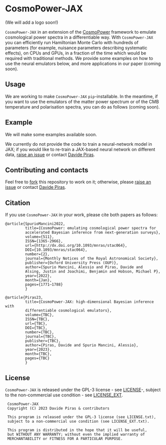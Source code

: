 # CosmoPower-JAX

(We will add a logo soon!)

`CosmoPower-JAX` in an extension of the [CosmoPower](https://github.com/alessiospuriomancini/cosmopower) framework to emulate cosmological power spectra in a differentiable way. With `CosmoPower-JAX` you can efficiently run Hamiltonian Monte Carlo with hundreds of parameters (for example, nuisance parameters describing systematic effects), on CPUs and GPUs, in a fraction of the time which would be required with traditional methods. We provide some examples on how to use the neural emulators below, and more applications in our paper (coming soon).

## Usage

We are working to make `CosmoPower-JAX` `pip`-installable. In the meantime, if you want to use the emulators of the matter power spectrum or of the CMB temperature and polarisation spectra, you can do as follows (coming soon).

## Example

We will make some examples available soon.

We currently do not provide the code to train a neural-network model in JAX; if you would like to re-train a JAX-based neural network on different data, [raise an issue](https://github.com/dpiras/cosmopower-jax/issues) or contact [Davide Piras](mailto:davide.piras@unige.ch).

## Contributing and contacts

Feel free to [fork](https://github.com/dpiras/cosmopower-jax/fork) this repository to work on it; otherwise, please [raise an issue](https://github.com/dpiras/cosmopower-jax/issues) or contact [Davide Piras](mailto:davide.piras@unige.ch).

## Citation
If you use `CosmoPower-JAX` in your work, please cite both papers as follows:

    @article{SpurioMancini2022,
             title={CosmoPower: emulating cosmological power spectra for 
             accelerated Bayesian inference from next-generation surveys},
             volume={511},
             ISSN={1365-2966},
             url={http://dx.doi.org/10.1093/mnras/stac064},
             DOI={10.1093/mnras/stac064},
             number={2},
             journal={Monthly Notices of the Royal Astronomical Society},
             publisher={Oxford University Press (OUP)},
             author={Spurio Mancini, Alessio and Piras, Davide and 
             Alsing, Justin and Joachimi, Benjamin and Hobson, Michael P},
             year={2022},
             month={Jan},
             pages={1771–1788}
             }
             
    @article{Piras23,
             title={CosmoPower-JAX: high-dimensional Bayesian inference with 
             differentiable cosmological emulators},
             volume={TBC},
             ISSN={TBC},
             url={TBC},
             DOI={TBC},
             number={TBC},
             journal={TBC},
             publisher={TBC},
             author={Piras, Davide and Spurio Mancini, Alessio},
             year={2023},
             month={TBC},
             pages={TBC}
             }

## License

`CosmoPower-JAX` is released under the GPL-3 license - see [LICENSE](https://github.com/dpiras/cosmopower-jax/blob/main/LICENSE.txt)-, subject to 
the non-commercial use condition - see [LICENSE_EXT](https://github.com/dpiras/cosmopower-jax/blob/main/LICENSE_EXT.txt).

     CosmoPower-JAX     
     Copyright (C) 2023 Davide Piras & contributors

     This program is released under the GPL-3 license (see LICENSE.txt), 
     subject to a non-commercial use condition (see LICENSE_EXT.txt).

     This program is distributed in the hope that it will be useful,
     but WITHOUT ANY WARRANTY; without even the implied warranty of
     MERCHANTABILITY or FITNESS FOR A PARTICULAR PURPOSE.
